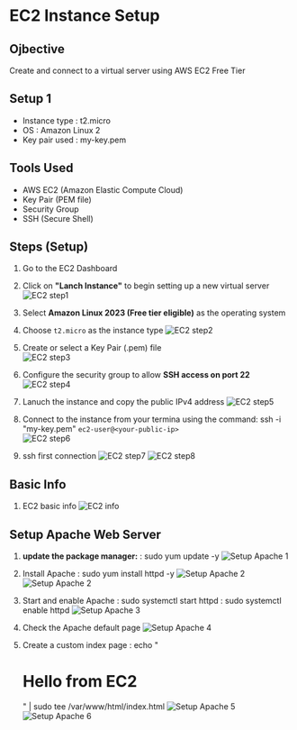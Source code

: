 # EC2 Instance Setup

## Ojbective
Create and connect to a virtual server using AWS EC2 Free Tier

## Setup 1
- Instance type : t2.micro
- OS : Amazon Linux 2
- Key pair used : my-key.pem

## Tools Used
- AWS EC2 (Amazon Elastic Compute Cloud)
- Key Pair (PEM file)
- Security Group
- SSH (Secure Shell)

## Steps (Setup)
1. Go to the EC2 Dashboard

2. Click on **"Lanch Instance"** to begin setting up a new virtual server
![EC2 step1](https://raw.githubusercontent.com/test-cyr/infra-portfolio/main/images/01-ec2-create-step1.PNG)

3. Select **Amazon Linux 2023 (Free tier eligible)** as the operating system

4. Choose `t2.micro` as the instance type
![EC2 step2](https://raw.githubusercontent.com/test-cyr/infra-portfolio/main/images/02-ec2-create-step2.PNG)

5. Create or select a Key Pair (.pem) file  
![EC2 step3](https://raw.githubusercontent.com/test-cyr/infra-portfolio/main/images/03-ec2-create-step3.PNG)

6. Configure the security group to allow **SSH access on port 22**
![EC2 step4](https://raw.githubusercontent.com/test-cyr/infra-portfolio/main/images/04-ec2-create-step4.PNG)

7. Lanuch the instance and copy the public IPv4 address
![EC2 step5](https://raw.githubusercontent.com/test-cyr/infra-portfolio/main/images/05-ec2-create-step5.PNG)

8. Connect to the instance from your termina using the command:
ssh -i "my-key.pem" `ec2-user@<your-public-ip>`   
![EC2 step6](https://raw.githubusercontent.com/test-cyr/infra-portfolio/main/images/06-gitbash-key-permission-change.PNG)

9. ssh first connection
![EC2 step7](https://raw.githubusercontent.com/test-cyr/infra-portfolio/main/images/07-change-to-public-ip.PNG)
![EC2 step8](https://raw.githubusercontent.com/test-cyr/infra-portfolio/main/images/08-ec2-ssh-success.PNG)

## Basic Info
1. EC2 basic info 
![EC2 info](https://raw.githubusercontent.com/test-cyr/infra-portfolio/main/images/ec2-basic-info.JPG)

## Setup Apache Web Server 
1. **update the package manager:** 
: sudo yum update -y 
![Setup Apache 1](https://raw.githubusercontent.com/test-cyr/infra-portfolio/main/images/01-yum-update.PNG) 

2. Install Apache 
: sudo yum install httpd -y 
![Setup Apache 2](https://raw.githubusercontent.com/test-cyr/infra-portfolio/main/images/02-httpd-install.PNG)  
![Setup Apache 2](https://raw.githubusercontent.com/test-cyr/infra-portfolio/main/images/02-httpd-install_2.PNG)  

3. Start and enable Apache 
: sudo systemctl start httpd 
: sudo systemctl enable httpd 
![Setup Apache 3](https://raw.githubusercontent.com/test-cyr/infra-portfolio/main/images/03-start-apache.PNG) 

4. Check the Apache default page 
![Setup Apache 4](https://raw.githubusercontent.com/test-cyr/infra-portfolio/main/images/04-apache-default.PNG) 

5. Create a custom index page 
: echo "<h1>Hello from EC2</h1>" | sudo tee /var/www/html/index.html 
![Setup Apache 5](https://raw.githubusercontent.com/test-cyr/infra-portfolio/main/images/05-apache-custom-command.PNG) 
![Setup Apache 6](https://raw.githubusercontent.com/test-cyr/infra-portfolio/main/images/06-apache-custom-reslut.PNG)


